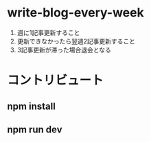 # write-blog-every-week

1. 週に1記事更新すること
2. 更新できなかったら翌週2記事更新すること
3. 3記事更新が滞った場合退会となる

# コントリビュート

## npm install
## npm run dev

